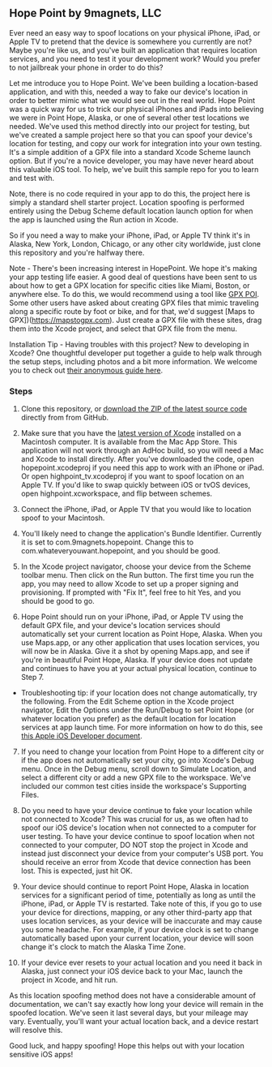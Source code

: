 ## Hope Point by 9magnets, LLC

Ever need an easy way to spoof locations on your physical iPhone, iPad, or Apple TV to pretend that the device is somewhere you currently are not? Maybe you're like us, and you've built an application that requires location services, and you need to test it your development work? Would you prefer to not jailbreak your phone in order to do this?

Let me introduce you to Hope Point. We've been building a location-based application, and with this, needed a way to fake our device's location in order to better mimic what we would see out in the real world. Hope Point was a quick way for us to trick our physical iPhones and iPads into believing we were in Point Hope, Alaska, or one of several other test locations we needed. We've used this method directly into our project for testing, but we've created a sample project here so that you can spoof your device's location for testing, and copy our work for integration into your own testing. It's a simple addition of a GPX file into a standard Xcode Scheme launch option. But if you're a novice developer, you may have never heard about this valuable iOS tool. To help, we've built this sample repo for you to learn and test with.

Note, there is no code required in your app to do this, the project here is simply a standard shell starter project. Location spoofing is performed entirely using the Debug Scheme default location launch option for when the app is launched using the Run action in Xcode.

So if you need a way to make your iPhone, iPad, or Apple TV think it's in Alaska, New York, London, Chicago, or any other city worldwide, just clone this repository and you're halfway there.

Note - There's been increasing interest in HopePoint. We hope it's making your app testing life easier. A good deal of questions have been sent to us about how to get a GPX location for specific cities like Miami, Boston, or anywhere else. To do this, we would recommend using a tool like [GPX POI](http://gpx-poi.com). Some other users have asked about creating GPX files that mimic traveling along a specific route by foot or bike, and for that, we'd suggest [Maps to GPX])(https://mapstogpx.com). Just create a GPX file with these sites, drag them into the Xcode project, and select that GPX file from the menu.

Installation Tip - Having troubles with this project? New to developing in Xcode? One thoughtful developer put together a guide to help walk through the setup steps, including photos and a bit more information. We welcome you to check out [their anonymous guide here](https://www.pdf-archive.com/2016/12/15/hopepoint-final/).

### Steps 

1) Clone this repository, or [download the ZIP of the latest source code](https://github.com/9magnets/HopePoint/archive/master.zip) directly from from GitHub.

2) Make sure that you have the [latest version of Xcode](https://itunes.apple.com/us/app/xcode/id497799835?mt=12) installed on a Macintosh computer. It is available from the Mac App Store. This application will not work through an AdHoc build, so you will need a Mac and Xcode to install directly. After you've downloaded the code, open hopepoint.xcodeproj if you need this app to work with an iPhone or iPad. Or open highpoint_tv.xcodeproj if you want to spoof location on an Apple TV. If you'd like to swap quickly between iOS or tvOS devices, open highpoint.xcworkspace, and flip between schemes.

3) Connect the iPhone, iPad, or Apple TV that you would like to location spoof to your Macintosh. 

4) You'll likely need to change the application's Bundle Identifier. Currently it is set to com.9magnets.hopepoint. Change this to com.whateveryouwant.hopepoint, and you should be good.

5) In the Xcode project navigator, choose your device from the Scheme toolbar menu. Then click on the Run button. The first time you run the app, you may need to allow Xcode to set up a proper signing and provisioning. If prompted with "Fix It", feel free to hit Yes, and you should be good to go. 

6) Hope Point should run on your iPhone, iPad, or Apple TV using the default GPX file, and your device's location services should automatically set your current location as Point Hope, Alaska. When you use Maps.app, or any other application that uses location services, you will now be in Alaska. Give it a shot by opening Maps.app, and see if you're in beautiful Point Hope, Alaska. If your device does not update and continues to have you at your actual physical location, continue to Step 7.
  
  * Troubleshooting tip: if your location does not change automatically, try the following. From the Edit Scheme option in the Xcode project navigator, Edit the Options under the Run/Debug to set Point Hope (or whatever location you prefer) as the default location for location services at app launch time. For more information on how to do this, see [this Apple iOS Developer document](https://developer.apple.com/library/ios/recipes/xcode_help-scheme_editor/Articles/simulating_location_on_run.html#//apple_ref/doc/uid/TP40010402-CH10).

7) If you need to change your location from Point Hope to a different city or if the app does not automatically set your city, go into Xcode's Debug menu. Once in the Debug menu, scroll down to Simulate Location, and select a different city or add a new GPX file to the workspace. We've included our common test cities inside the workspace's Supporting Files. 

8) Do you need to have your device continue to fake your location while not connected to Xcode? This was crucial for us, as we often had to spoof our iOS device's location when not connected to a computer for user testing. To have your device continue to spoof location when not connected to your computer, DO NOT stop the project in Xcode and instead just disconnect your device from your computer's USB port. You should receive an error from Xcode that device connection has been lost. This is expected, just hit OK.

9) Your device should continue to report Point Hope, Alaska in location services for a significant period of time, potentially as long as until the iPhone, iPad, or Apple TV is restarted. Take note of this, if you go to use your device for directions, mapping, or any other third-party app that uses location services, as your device will be inaccurate and may cause you some headache. For example, if your device clock is set to change automatically based upon your current location, your device will soon change it's clock to match the Alaska Time Zone.

10) If your device ever resets to your actual location and you need it back in Alaska, just connect your iOS device back to your Mac, launch the project in Xcode, and hit run.

As this location spoofing method does not have a considerable amount of documentation, we can't say exactly how long your device will remain in the spoofed location. We've seen it last several days, but your mileage may vary. Eventually, you'll want your actual location back, and a device restart will resolve this.

Good luck, and happy spoofing! Hope this helps out with your location sensitive iOS apps!